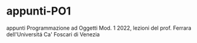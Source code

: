 # appunti-PO1
appunti Programmazione ad Oggetti Mod. 1 2022, lezioni del prof. Ferrara dell'Universitá Ca' Foscari di Venezia
